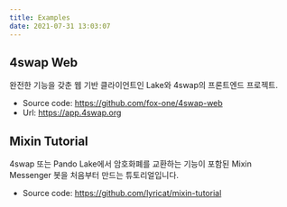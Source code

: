 ```yaml
---
title: Examples
date: 2021-07-31 13:03:07
---
```


## 4swap Web

완전한 기능을 갖춘 웹 기반 클라이언트인 Lake와 4swap의 프론트엔드 프로젝트.

- Source code: https://github.com/fox-one/4swap-web
- Url: https://app.4swap.org


## Mixin Tutorial

4swap 또는 Pando Lake에서 암호화폐를 교환하는 기능이 포함된 Mixin Messenger 봇을 처음부터 만드는 튜토리얼입니다.

- Source code: https://github.com/lyricat/mixin-tutorial

